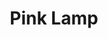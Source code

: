 ---
layout: project
title: Pink Lamp
categories: laboratory
year: 2019
thumb: pinklamp.jpg
thumb_orientation: landscape
---